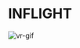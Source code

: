 # INFLIGHT





![vr-gif](https://cloud.githubusercontent.com/assets/22905837/23339165/195fccbe-fbd1-11e6-9d6e-07dcd3d8b3a6.gif)
